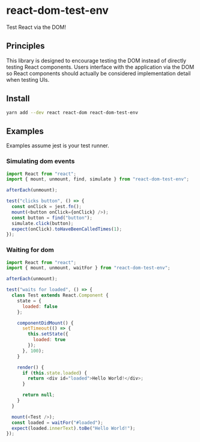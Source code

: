 # react-dom-test-env

Test React via the DOM!

## Principles

This library is designed to encourage testing the DOM instead of directly testing React components. Users interface with the application via the DOM so React components should actually be considered implementation detail when testing UIs.

## Install

```bash
yarn add --dev react react-dom react-dom-test-env
```

## Examples

Examples assume jest is your test runner.

### Simulating dom events

```js
import React from "react";
import { mount, unmount, find, simulate } from "react-dom-test-env";

afterEach(unmount);

test("clicks button", () => {
  const onClick = jest.fn();
  mount(<button onClick={onClick} />);
  const button = find("button");
  simulate.click(button);
  expect(onClick).toHaveBeenCalledTimes(1);
});
```

### Waiting for dom

```js
import React from "react";
import { mount, unmount, waitFor } from "react-dom-test-env";

afterEach(unmount);

test("waits for loaded", () => {
  class Test extends React.Component {
    state = {
      loaded: false
    };

    componentDidMount() {
      setTimeout(() => {
        this.setState({
          loaded: true
        });
      }, 100);
    }

    render() {
      if (this.state.loaded) {
        return <div id="loaded">Hello World!</div>;
      }

      return null;
    }
  }

  mount(<Test />);
  const loaded = waitFor("#loaded");
  expect(loaded.innerText).toBe("Hello World!");
});
```
